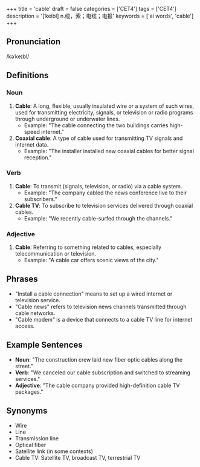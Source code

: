 +++
title = 'cable'
draft = false
categories = ['CET4']
tags = ['CET4']
description = '[ˈkeibl] n.缆，索；电缆；电报'
keywords = ['ai words', 'cable']
+++

## Pronunciation
/kəˈkeɪbl/

## Definitions
### Noun
1. **Cable**: A long, flexible, usually insulated wire or a system of such wires, used for transmitting electricity, signals, or television or radio programs through underground or underwater lines.
   - Example: "The cable connecting the two buildings carries high-speed internet."
2. **Coaxial cable**: A type of cable used for transmitting TV signals and internet data.
   - Example: "The installer installed new coaxial cables for better signal reception."

### Verb
1. **Cable**: To transmit (signals, television, or radio) via a cable system.
   - Example: "The company cabled the news conference live to their subscribers."
2. **Cable TV**: To subscribe to television services delivered through coaxial cables.
   - Example: "We recently cable-surfed through the channels."

### Adjective
1. **Cable**: Referring to something related to cables, especially telecommunication or television.
   - Example: "A cable car offers scenic views of the city."

## Phrases
- "Install a cable connection" means to set up a wired internet or television service.
- "Cable news" refers to television news channels transmitted through cable networks.
- "Cable modem" is a device that connects to a cable TV line for internet access.

## Example Sentences
- **Noun**: "The construction crew laid new fiber optic cables along the street."
- **Verb**: "We canceled our cable subscription and switched to streaming services."
- **Adjective**: "The cable company provided high-definition cable TV packages."

## Synonyms
- Wire
- Line
- Transmission line
- Optical fiber
- Satellite link (in some contexts)
- Cable TV: Satellite TV, broadcast TV, terrestrial TV

